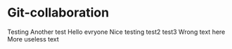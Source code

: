 # Git-collaboration
Testing 
Another test
Hello evryone
Nice testing
test2
test3
Wrong text here
More useless text